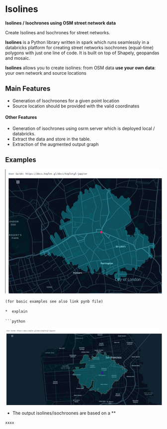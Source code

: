 # Isolines

**Isolines / Isochrones using OSM street network data**

Create Isolines and Isochrones for street networks.

**Isolines** is a Python library written in spark which runs seamlessly in a databricks platform for creating street networks isochrones (equal-time) polygons with just one line of code. It is built on top of Shapely, geopandas and mosaic.

**Isolines** allows you to create isolines:
from OSM data **use your own data**: your own network and source locations

## Main Features
   * Generation of Isochroones for a given point location
   * Source location should be provided with the valid coordinates
 
  #### Other Features
  * Generation of isochrones using osrm server which is deployed local  / databricks.
  * Extract the data and store in the table.
  * Extraction of the augmented output graph
  

## Examples

![](docs/pics/Isochrones_London.png)
```
(for basic examples see also link pynb file)

*  explain

```python
```
![](docs/pics/Isochrones_Sanfransisco.png)
* The output isolines/isochroones are based on a **

```python
xxxx
```

